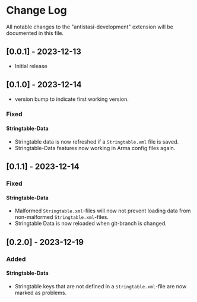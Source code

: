 # Change Log

All notable changes to the "antistasi-development" extension will be documented in this file.

<!-- Check [Keep a Changelog](http://keepachangelog.com/) for recommendations on how to structure this file. -->

## [0.0.1] - 2023-12-13

- Initial release


## [0.1.0] - 2023-12-14

- version bump to indicate first working version.

### Fixed

#### Stringtable-Data

- Stringtable data is now refreshed if a `Stringtable.xml` file is saved.
- Stringtable-Data features now working in Arma config files again.



## [0.1.1] - 2023-12-14

### Fixed

#### Stringtable-Data

- Malformed `Stringtable.xml`-files will now not prevent loading data from non-malformed `Stringtable.xml`-files.
- Stringtable Data is now reloaded when git-branch is changed.





## [0.2.0] - 2023-12-19

### Added

#### Stringtable-Data

- Stringtable keys that are not defined in a `Stringtable.xml`-file are now marked as problems.

